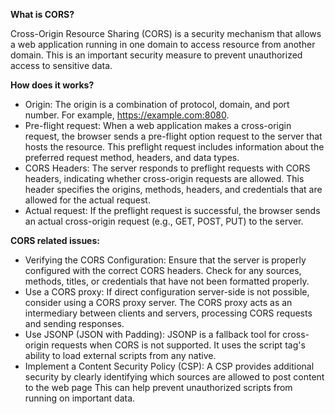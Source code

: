 **What is CORS?**

Cross-Origin Rеsourcе Sharing (CORS) is a security mechanism that allows a wеb application running in one domain to access rеsourcе from another domain. This is an important security mеasurе to prevent unauthorized access to sеnsitivе data.

**How does it works?**
* Origin: The origin is a combination of protocol, domain, and port number. For example, https://example.com:8080.
* Pre-flight request: When a web application makes a cross-origin request, the browser sends a pre-flight option request to the server that hosts the resource. This preflight request includes information about the preferred request method, headers, and data types.
* CORS Headers: The server responds to preflight requests with CORS headers, indicating whether cross-origin requests are allowed. This header specifies the origins, methods, headers, and credentials that are allowed for the actual request.
* Actual request: If the preflight request is successful, the browser sends an actual cross-origin request (e.g., GET, POST, PUT) to the server.

**CORS related issues:**
* Verifying the CORS Configuration: Ensure that the server is properly configured with the correct CORS headers. Check for any sources, methods, titles, or credentials that have not been formatted properly.
* Use a CORS proxy: If direct configuration server-side is not possible, consider using a CORS proxy server. The CORS proxy acts as an intermediary between clients and servers, processing CORS requests and sending responses.
* Use JSONP (JSON with Padding): JSONP is a fallback tool for cross-origin requests when CORS is not supported. It uses the script tag's ability to load external scripts from any native.
* Implement a Content Security Policy (CSP): A CSP provides additional security by clearly identifying which sources are allowed to post content to the web page This can help prevent unauthorized scripts from running on important data.
